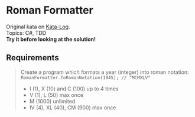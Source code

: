 # Roman Formatter

Original kata on [Kata-Log](https://kata-log.rocks/roman-numerals-kata).  
Topics: C#, TDD  
**Try it before looking at the solution!**

## Requirements

> Create a program which formats a year (integer) into roman notation:
> `RomanFormatter.ToRomanNotation(1945); // "MCMXLV"`
> - I (1), X (10) and C (100) up to 4 times
> - V (1), L (50) max once
> - M (1000) unlimited
> - IV (4), XL (40), CM (900) max once
